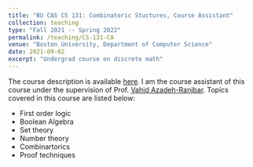 ```yaml
---
title: "BU CAS CS 131: Combinatoric Stuctures, Course Assistant"
collection: teaching
type: "Fall 2021 -- Spring 2022"
permalink: /teaching/CS-131-CA
venue: "Boston University, Department of Computer Science"
date: 2021-09-02
excerpt: "Undergrad course on discrete math"
---
```


The course description is available [here](https://www.bu.edu/academics/cas/courses/cas-cs-131/). I am the course assistant of this course under the supervision of 
Prof. [Vahid Azadeh-Ranjbar](https://www.bu.edu/cs/profiles/vahid-azadeh-ranjbar/). Topics covered in this course are listed below:

- First order logic 
- Boolean Algebra
- Set theory 
- Number theory
- Combinartorics
- Proof techniques
